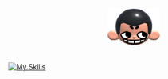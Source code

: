 <div align="center">
  <img height="75px" src="khicon.png" alt="logo">
</div>
<br>

[![My Skills](https://skillicons.dev/icons?i=js,ts,nodejs,react,tailwind,postgres,figma,git,linux)](https://skillicons.dev)
